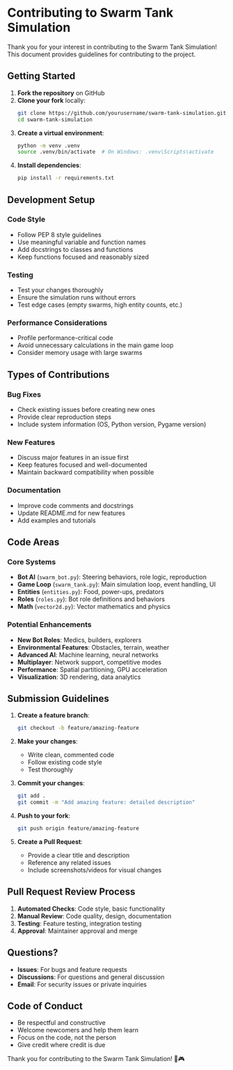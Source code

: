 # Contributing to Swarm Tank Simulation

Thank you for your interest in contributing to the Swarm Tank Simulation! This document provides guidelines for contributing to the project.

## Getting Started

1. **Fork the repository** on GitHub
2. **Clone your fork** locally:
   ```bash
   git clone https://github.com/yourusername/swarm-tank-simulation.git
   cd swarm-tank-simulation
   ```
3. **Create a virtual environment**:
   ```bash
   python -m venv .venv
   source .venv/bin/activate  # On Windows: .venv\Scripts\activate
   ```
4. **Install dependencies**:
   ```bash
   pip install -r requirements.txt
   ```

## Development Setup

### Code Style

- Follow PEP 8 style guidelines
- Use meaningful variable and function names
- Add docstrings to classes and functions
- Keep functions focused and reasonably sized

### Testing

- Test your changes thoroughly
- Ensure the simulation runs without errors
- Test edge cases (empty swarms, high entity counts, etc.)

### Performance Considerations

- Profile performance-critical code
- Avoid unnecessary calculations in the main game loop
- Consider memory usage with large swarms

## Types of Contributions

### Bug Fixes

- Check existing issues before creating new ones
- Provide clear reproduction steps
- Include system information (OS, Python version, Pygame version)

### New Features

- Discuss major features in an issue first
- Keep features focused and well-documented
- Maintain backward compatibility when possible

### Documentation

- Improve code comments and docstrings
- Update README.md for new features
- Add examples and tutorials

## Code Areas

### Core Systems

- **Bot AI** (`swarm_bot.py`): Steering behaviors, role logic, reproduction
- **Game Loop** (`swarm_tank.py`): Main simulation loop, event handling, UI
- **Entities** (`entities.py`): Food, power-ups, predators
- **Roles** (`roles.py`): Bot role definitions and behaviors
- **Math** (`vector2d.py`): Vector mathematics and physics

### Potential Enhancements

- **New Bot Roles**: Medics, builders, explorers
- **Environmental Features**: Obstacles, terrain, weather
- **Advanced AI**: Machine learning, neural networks
- **Multiplayer**: Network support, competitive modes
- **Performance**: Spatial partitioning, GPU acceleration
- **Visualization**: 3D rendering, data analytics

## Submission Guidelines

1. **Create a feature branch**:
   ```bash
   git checkout -b feature/amazing-feature
   ```

2. **Make your changes**:
   - Write clean, commented code
   - Follow existing code style
   - Test thoroughly

3. **Commit your changes**:
   ```bash
   git add .
   git commit -m "Add amazing feature: detailed description"
   ```

4. **Push to your fork**:
   ```bash
   git push origin feature/amazing-feature
   ```

5. **Create a Pull Request**:
   - Provide a clear title and description
   - Reference any related issues
   - Include screenshots/videos for visual changes

## Pull Request Review Process

1. **Automated Checks**: Code style, basic functionality
2. **Manual Review**: Code quality, design, documentation
3. **Testing**: Feature testing, integration testing
4. **Approval**: Maintainer approval and merge

## Questions?

- **Issues**: For bugs and feature requests
- **Discussions**: For questions and general discussion
- **Email**: For security issues or private inquiries

## Code of Conduct

- Be respectful and constructive
- Welcome newcomers and help them learn
- Focus on the code, not the person
- Give credit where credit is due

Thank you for contributing to the Swarm Tank Simulation! 🤖🎮
